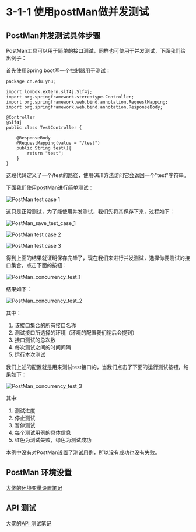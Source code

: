 # 3-1-1 使用postMan做并发测试

## PostMan并发测试具体步骤

PostMan工具可以用于简单的接口测试，同样也可使用于并发测试，下面我们给出例子：

首先使用Spring boot写一个控制器用于测试：

    package cn.edu.ynu;

    import lombok.extern.slf4j.Slf4j;
    import org.springframework.stereotype.Controller;
    import org.springframework.web.bind.annotation.RequestMapping;
    import org.springframework.web.bind.annotation.ResponseBody;

    @Controller
    @Slf4j
    public class TestController {

        @ResponseBody
        @RequestMapping(value = "/test")
        public String test(){
            return "test";
        }
    }

这段代码定义了一个/test的路径，使用GET方法访问它会返回一个"test"字符串。

下面我们使用postMan进行简单测试：

![PostMan test case 1](images/PostMan_test_case_1.png)

这只是正常测试，为了能使用并发测试，我们先将其保存下来，过程如下：

![PostMan_save_test_case_1](images/PostMan_save_test_case_1.png)

![PostMan test case 2](images/PostMan_test_case_2.png)

![PostMan test case 3](images/PostMan_test_case_3.png)

得到上面的结果就证明保存完毕了，现在我们来进行并发测试，选择你要测试的接口集合，点击下面的按钮：

![PostMan_concurrency_test_1](images/PostMan_concurrency_test_1.png)

结果如下：

![PostMan_concurrency_test_2](images/PostMan_concurrency_test_2.png)

其中：
1. 该接口集合的所有接口名称
2. 测试接口所选择的环境（环境的配置我们稍后会提到）
3. 接口测试的总次数
4. 每次测试之间的时间间隔
5. 运行本次测试
   
我们上述的配置就是用来测试test接口的，当我们点击了下面的运行测试按钮，结果如下：

![PostMan_concurrency_test_3](images/PostMan_concurrency_test_3.png)

其中:

1. 测试进度
2. 停止测试
3. 暂停测试
4. 每个测试用例的具体信息
5. 红色为测试失败，绿色为测试成功
   
本例中没有对PostMan设置了测试用例，所以没有成功也没有失败。

## PostMan 环境设置

[大佬的环境变量设置笔记](https://www.jianshu.com/p/bffbc79b43f6)

## API 测试

[大佬的API 测试笔记](https://www.jianshu.com/p/13c8017bb5c8)
